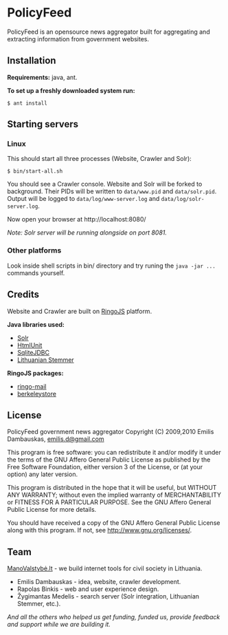 # PolicyFeed #

PolicyFeed is an opensource news aggregator built for aggregating and extracting information from government websites.

## Installation ##

**Requirements:** java, ant.

**To set up a freshly downloaded system run:**

    $ ant install

## Starting servers ##

### Linux ###

This should start all three processes (Website, Crawler and Solr):

    $ bin/start-all.sh

You should see a Crawler console. Website and Solr will be forked to background. Their PIDs will be written to `data/www.pid` and `data/solr.pid`. Output will be logged to `data/log/www-server.log` and `data/log/solr-server.log`.

Now open your browser at http://localhost:8080/

_Note: Solr server will be running alongside on port 8081._

### Other platforms ###

Look inside shell scripts in bin/ directory and try runing the `java -jar ...` commands yourself.

## Credits ##

Website and Crawler are built on <a href="http://ringojs.org/">RingoJS</a> platform.

<b>Java libraries used:</b>

* <a href="http://lucene.apache.org/solr/">Solr</a>
* <a href="http://htmlunit.sourceforge.net/">HtmlUnit</a>
* <a href="http://www.zentus.com/sqlitejdbc/">SqliteJDBC</a>
* <a href="http://sourceforge.net/projects/ltstemmer/">Lithuanian Stemmer</a>

<b>RingoJS packages:</b>

* <a href="http://github.com/robi42/ringo-mail">ringo-mail</a>
* <a href="http://github.com/hns/berkeleystore">berkeleystore</a>

## License ##

PolicyFeed government news aggregator
Copyright (C) 2009,2010 Emilis Dambauskas, emilis.d@gmail.com

This program is free software: you can redistribute it and/or modify it under the terms of the GNU Affero General Public License as published by the Free Software Foundation, either version 3 of the License, or (at your option) any later version.

This program is distributed in the hope that it will be useful, but WITHOUT ANY WARRANTY; without even the implied warranty of MERCHANTABILITY or FITNESS FOR A PARTICULAR PURPOSE.  See the GNU Affero General Public License for more details.

You should have received a copy of the GNU Affero General Public License along with this program.  If not, see <http://www.gnu.org/licenses/>.

## Team ##

<a href="http://manovalstybe.lt/en/">ManoValstybė.lt</a> - we build internet tools for civil society in Lithuania.

* Emilis Dambauskas - idea, website, crawler development.
* Rapolas Binkis - web and user experience design.
* Žygimantas Medelis - search server (Solr integration, Lithuanian Stemmer, etc.).

_And all the others who helped us get funding, funded us, provide feedback and support while we are building it._

